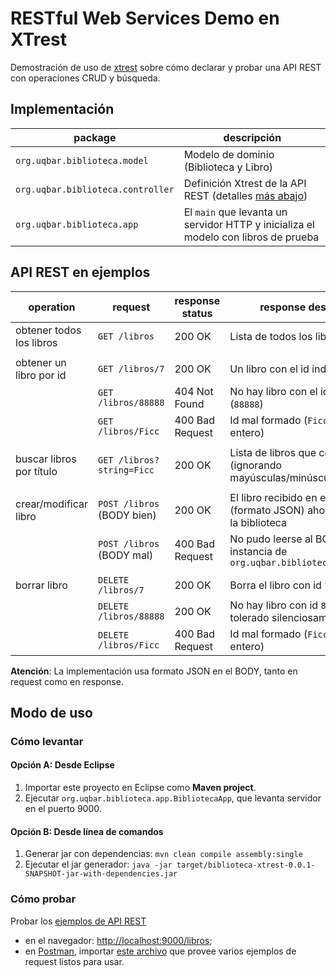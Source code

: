 # RESTful Web Services Demo en XTrest

Demostración de uso de [xtrest](https://github.com/uqbar-project/xtrest) sobre cómo declarar y probar una API REST con operaciones CRUD y búsqueda.


## Implementación 

| package | descripción |
| --- | --- |
| `org.uqbar.biblioteca.model`      | Modelo de dominio (Biblioteca y Libro) |
| `org.uqbar.biblioteca.controller` | Definición Xtrest de la API REST (detalles [más abajo](#api-rest-en-ejemplos)) |
| `org.uqbar.biblioteca.app`        | El `main` que levanta un servidor HTTP y inicializa el modelo con libros de prueba |


## API REST en ejemplos

| operation                 | request                   | response status | response description | 
| --- | --- | --- | --- |
| obtener todos los libros  | `GET /libros`             | 200 OK          | Lista de todos los libros |
| | | | |
| obtener un libro por id   | `GET /libros/7`           | 200 OK          | Un libro con el id indicado (`7`) |
|                           | `GET /libros/88888`       | 404 Not Found   | No hay libro con el id indicado (`88888`) |
|                           | `GET /libros/Ficc`        | 400 Bad Request | Id mal formado (`Ficc` no es un entero) |
| | | | |
| buscar libros por título  | `GET /libros?string=Ficc` | 200 OK          | Lista de libros que contengan `ficc` (ignorando mayúsculas/minúsculas) |
| | | | |
| crear/modificar libro     | `POST /libros` (BODY bien)| 200 OK          | El libro recibido en el BODY (formato JSON) ahora pertenece a la biblioteca |
|                           | `POST /libros` (BODY mal) | 400 Bad Request | No pudo leerse al BODY como instancia de `org.uqbar.biblioteca.model.Libro` |
| | | | |
| borrar libro              | `DELETE /libros/7`        | 200 OK          | Borra el libro con id `7` |
|                           | `DELETE /libros/88888`    | 200 OK          | No hay libro con id `88888` pero es tolerado silenciosamente |
|                           | `DELETE /libros/Ficc`     | 400 Bad Request | Id mal formado (`Ficc` no es un entero) |

**Atención**: La implementación usa formato JSON en el BODY, tanto en request como en response.


## Modo de uso

### Cómo levantar

#### Opción A: Desde Eclipse

1. Importar este proyecto en Eclipse como **Maven project**.
2. Ejecutar `org.uqbar.biblioteca.app.BibliotecaApp`, que levanta servidor en el puerto 9000.

#### Opción B: Desde línea de comandos

1. Generar jar con dependencias: `mvn clean compile assembly:single`
2. Ejecutar el jar generador: `java -jar target/biblioteca-xtrest-0.0.1-SNAPSHOT-jar-with-dependencies.jar`

### Cómo probar

Probar los [ejemplos de API REST](#api-rest-en-ejemplos)
   * en el navegador: <http://localhost:9000/libros>;
   * en [Postman](https://www.getpostman.com/), importar [este archivo](Biblioteca.postman_collection.json) que provee varios ejemplos de request listos para usar.
